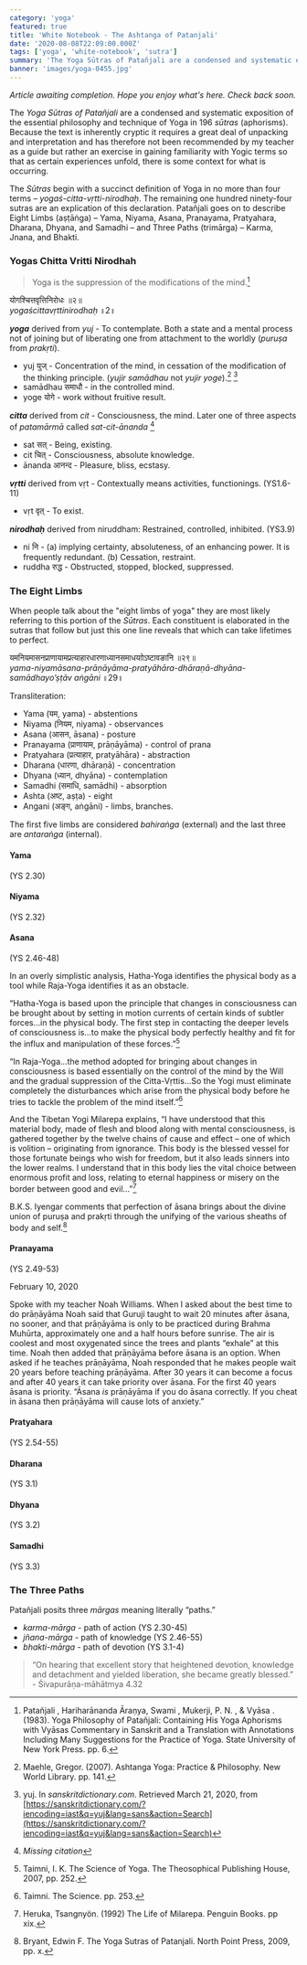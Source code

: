 ```yaml
---
category: 'yoga'
featured: true
title: 'White Notebook - The Ashtanga of Patanjali'
date: '2020-08-08T22:09:00.000Z'
tags: ['yoga', 'white-notebook', 'sutra']
summary: 'The Yoga Sūtras of Patañjali are a condensed and systematic exposition of the essential philosophy and technique of Yoga in...'
banner: 'images/yoga-0455.jpg'
---
```


_Article awaiting completion. Hope you enjoy what's here. Check back soon._

The _Yoga Sūtras of Patañjali_ are a condensed and systematic exposition of the essential philosophy and technique of Yoga in 196 _sūtras_ (aphorisms). Because the text is inherently cryptic it requires a great deal of unpacking and interpretation and has therefore not been recommended by my teacher as a guide but rather an exercise in gaining familiarity with Yogic terms so that as certain experiences unfold, there is some context for what is occurring.

The _Sūtras_ begin with a succinct definition of Yoga in no more than four terms – _yogaś-citta-vṛtti-nirodhaḥ_. The remaining one hundred ninety-four sutras are an explication of this declaration. Patañjali goes on to describe Eight Limbs (aṣṭāṅga) – Yama, Niyama, Asana, Pranayama, Pratyahara, Dharana, Dhyana, and Samadhi – and Three Paths (trimārga) – Karma, Jnana, and Bhakti.

### Yogas Chitta Vritti Nirodhah

> Yoga is the suppression of the modifications of the mind.[^1]

योगश्चित्तवृत्तिनिरोधः ॥२॥ <br>
_yogaścittavṛttinirodhaḥ_ ॥2॥

**_yoga_** derived from _yuj_ - To contemplate. Both a state and a mental process not of joining but of liberating one from attachment to the worldly (_puruṣa_ from _prakṛti_).

- yuj युज् - Concentration of the mind, in cessation of the modification of the thinking principle. (_yujir samādhau_ not _yujir yoge_).[^2] [^3]
- samādhau समाधौ - in the controlled mind.
- yoge योगे - work without fruitive result.

**_citta_** derived from _cit_ - Consciousness, the mind. Later one of three aspects of _patamārmā_ called _sat-cit-ānanda_ [^4]

- sat सत् - Being, existing.
- cit चित् - Consciousness, absolute knowledge.
- ānanda आनन्द - Pleasure, bliss, ecstasy.

**_vṛtti_** derived from vṛt - Contextually means activities, functionings. (YS1.6-11)

- vṛt वृत् - To exist.

**_nirodhaḥ_** derived from niruddham: Restrained, controlled, inhibited. (YS3.9)

- ni नि - (a) implying certainty, absoluteness, of an enhancing power. It is frequently redundant. (b) Cessation, restraint.
- ruddha रुद्ध - Obstructed, stopped, blocked, suppressed.

### The Eight Limbs

When people talk about the "eight limbs of yoga" they are most likely referring to this portion of the _Sūtras_. Each constituent is elaborated in the sutras that follow but just this one line reveals that which can take lifetimes to perfect.

यमनियमासनप्राणायामप्रत्याहारधारणाध्यानसमाधयाोऽष्टावङानि ॥२९॥ <br>
_yama-niyamāsana-prāṇāyāma-pratyāhāra-dhāraṇā-dhyāna-samādhayo’ṣṭāv aṅgāni_ ॥29॥

Transliteration:

- Yama (यम, yama) - abstentions
- Niyama (नियम​, niyama) - observances
- Asana (आसन​, āsana) - posture
- Pranayama (प्राणायाम, prāṇāyāma) - control of prana
- Pratyahara (प्रत्याहार, pratyāhāra) - abstraction
- Dharana (धारणा, dhāraṇā) - concentration
- Dhyana (ध्यान, dhyāna) - contemplation
- Samadhi (समाधि, samādhi) - absorption
- Ashta (अष्ट, aṣṭa) - eight
- Angani (अङ्ग​, aṅgāni) - limbs, branches.

The first five limbs are considered _bahiraṅga_ (external) and the last three are _antaraṅga_ (internal).

#### Yama

(YS 2.30)

#### Niyama

(YS 2.32)

#### Asana

(YS 2.46-48)

In an overly simplistic analysis, Hatha-Yoga identifies the physical body as a tool while Raja-Yoga identifies it as an obstacle.

“Hatha-Yoga is based upon the principle that changes in consciousness can be brought about by setting in motion currents of certain kinds of subtler forces...in the physical body. The first step in contacting the deeper levels of consciousness is...to make the physical body perfectly healthy and fit for the influx and manipulation of these forces.”[^5]

“In Raja-Yoga...the method adopted for bringing about changes in consciousness is based essentially on the control of the mind by the Will and the gradual suppression of the Citta-Vṛttis...So the Yogi must eliminate completely the disturbances which arise from the physical body before he tries to tackle the problem of the mind itself.”[^6]

And the Tibetan Yogi Milarepa explains, “I have understood that this material body, made of flesh and blood along with mental consciousness, is gathered together by the twelve chains of cause and effect – one of which is volition – originating from ignorance. This body is the blessed vessel for those fortunate beings who wish for freedom, but it also leads sinners into the lower realms. I understand that in this body lies the vital choice between enormous profit and loss, relating to eternal happiness or misery on the border between good and evil…”[^7]

B.K.S. Iyengar comments that perfection of āsana brings about the divine union of puruṣa and prakṛti through the unifying of the various sheaths of body and self.[^8]

#### Pranayama

(YS 2.49-53)

February 10, 2020

Spoke with my teacher Noah Williams. When I asked about the best time to do prāṇāyāma Noah said that Guruji taught to wait 20 minutes after āsana, no sooner, and that prāṇāyāma is only to be practiced during Brahma Muhūrta, approximately one and a half hours before sunrise. The air is coolest and most oxygenated since the trees and plants “exhale” at this time. Noah then added that prāṇāyāma before āsana is an option. When asked if he teaches prāṇāyāma, Noah responded that he makes people wait 20 years before teaching prāṇāyāma. After 30 years it can become a focus and after 40 years it can take priority over āsana. For the first 40 years āsana is priority. “Āsana _is_ prāṇāyāma if you do āsana correctly. If you cheat in āsana then prāṇāyāma will cause lots of anxiety.”

#### Pratyahara

(YS 2.54-55)

#### Dharana

(YS 3.1)

#### Dhyana

(YS 3.2)

#### Samadhi

(YS 3.3)

### The Three Paths

Patañjali posits three _mārgas_ meaning literally “paths.”

- _karma-mārga_ - path of action (YS 2.30-45)
- _jñana-mārga_ - path of knowledge (YS 2.46-55)
- _bhakti-mārga_ - path of devotion (YS 3.1-4)

> “On hearing that excellent story that heightened devotion, knowledge and detachment and yielded liberation, she became greatly blessed.” - Śivapurāṇa-māhātmya 4.32

<!-- Footnotes -->

[^1]: Patañjali , Hariharānanda Āraṇya, Swami , Mukerji, P. N. , & Vyāsa . (1983). Yoga Philosophy of Patañjali: Containing His Yoga Aphorisms with Vyāsas Commentary in Sanskrit and a Translation with Annotations Including Many Suggestions for the Practice of Yoga. State University of New York Press. pp. 6.
[^2]: Maehle, Gregor. (2007). Ashtanga Yoga: Practice & Philosophy. New World Library. pp. 141.
[^3]: yuj. In _sanskritdictionary.com_. Retrieved March 21, 2020, from [https://sanskritdictionary.com/?iencoding=iast&q=yuj&lang=sans&action=Search](https://sanskritdictionary.com/?iencoding=iast&q=yuj&lang=sans&action=Search)
[^4]: _Missing citation_
[^5]: Taimni, I. K. The Science of Yoga. The Theosophical Publishing House, 2007, pp. 252.
[^6]: Taimni. The Science. pp. 253.
[^7]: Heruka, Tsangnyön. (1992) The Life of Milarepa. Penguin Books. pp xix.
[^8]: Bryant, Edwin F. The Yoga Sutras of Patanjali. North Point Press, 2009, pp. x.
